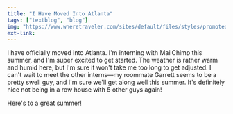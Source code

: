 ```yaml
---
title: "I Have Moved Into Atlanta"
tags: ["textblog", "blog"]
img: "https://www.wheretraveler.com/sites/default/files/styles/promoted_image_mobile/public/atlanta-aerial_c-richardcawood-flickr.jpg?itok=dKnYkoDL"
ext-link:
---
```


I have officially moved into Atlanta. I'm interning with MailChimp this summer, and I'm super excited to get started. The weather is rather warm and humid here, but I'm sure it won't take me too long to get adjusted. I can't wait to meet the other interns&mdash;my roommate Garrett seems to be a pretty swell guy, and I'm sure we'll get along well this summer. It's definitely nice not being in a row house with 5 other guys again!

Here's to a great summer!
